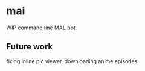 # mai
WIP command line MAL bot. 

## Future work
fixing inline pic viewer.
downloading anime episodes.
